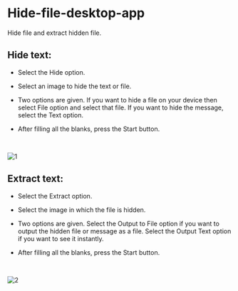 # Hide-file-desktop-app
Hide file and extract hidden file.

## Hide text:
- Select the Hide option.

- Select an image to hide the text or file.

- Two options are given. If you want to hide a file on your device then select File option and select that file. If you want to hide the message, select the Text option.

- After filling all the blanks, press the Start button.
<br>

![1](https://user-images.githubusercontent.com/87191710/212993282-3b4a4429-b976-4323-a429-1a6350af8b16.png)

## Extract text:
- Select the Extract option.

- Select the image in which the file is hidden.

- Two options are given. Select the Output to File option if you want to output the hidden file or message as a file. Select the Output Text option if you want to see it instantly.

- After filling all the blanks, press the Start button.
<br>

![2](https://user-images.githubusercontent.com/87191710/213005577-3324ebaf-dce8-412a-aa98-f49c763502ca.png)
